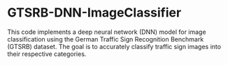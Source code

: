 # GTSRB-DNN-ImageClassifier
This code implements a deep neural network (DNN) model for image classification using the German Traffic Sign Recognition Benchmark (GTSRB) dataset. The goal is to accurately classify traffic sign images into their respective categories.
